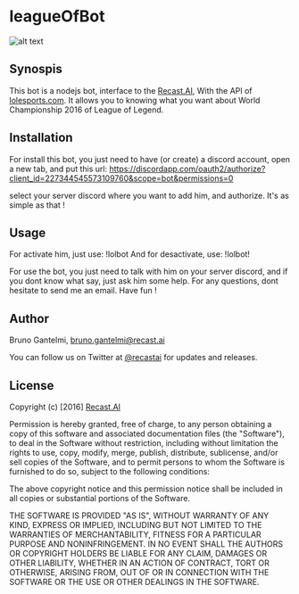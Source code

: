 # leagueOfBot

[logo]: https://github.com/RecastAI/SDK-NodeJs/blob/master/misc/logo-inline.png "Recast.AI"

![alt text][logo]

## Synospis

This bot is a nodejs bot, interface to the [Recast.AI](https://recast.ai), With the API of [lolesports.com](http://lolesports.com/). It allows you to knowing what you want about World Championship 2016 of League of Legend.

## Installation

For install this bot, you just need to have (or create) a discord account, open a new tab, and put this url: https://discordapp.com/oauth2/authorize?client_id=227344545573109760&scope=bot&permissions=0

select your server discord where you want to add him, and authorize. It's as simple as that !

## Usage

For activate him, just use:  !lolbot
And for desactivate, use: !lolbot!

For use the bot, you just need to talk with him on your server discord, and if you dont know what say, just ask him some help.
For any questions, dont hesitate to send me an email.
Have fun !

## Author

Bruno Gantelmi, bruno.gantelmi@recast.ai

You can follow us on Twitter at [@recastai](https://twitter.com/recastai) for updates and releases.

## License

Copyright (c) [2016] [Recast.AI](https://recast.ai)

Permission is hereby granted, free of charge, to any person obtaining a copy
of this software and associated documentation files (the "Software"), to deal
in the Software without restriction, including without limitation the rights
to use, copy, modify, merge, publish, distribute, sublicense, and/or sell
copies of the Software, and to permit persons to whom the Software is
furnished to do so, subject to the following conditions:

The above copyright notice and this permission notice shall be included in all
copies or substantial portions of the Software.

THE SOFTWARE IS PROVIDED "AS IS", WITHOUT WARRANTY OF ANY KIND, EXPRESS OR
IMPLIED, INCLUDING BUT NOT LIMITED TO THE WARRANTIES OF MERCHANTABILITY,
FITNESS FOR A PARTICULAR PURPOSE AND NONINFRINGEMENT. IN NO EVENT SHALL THE
AUTHORS OR COPYRIGHT HOLDERS BE LIABLE FOR ANY CLAIM, DAMAGES OR OTHER
LIABILITY, WHETHER IN AN ACTION OF CONTRACT, TORT OR OTHERWISE, ARISING FROM,
OUT OF OR IN CONNECTION WITH THE SOFTWARE OR THE USE OR OTHER DEALINGS IN THE
SOFTWARE.
